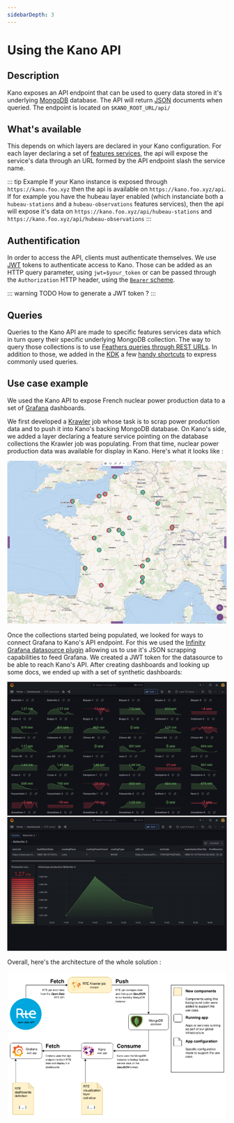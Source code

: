 ```yaml
---
sidebarDepth: 3
---
```


# Using the Kano API

## Description

Kano exposes an API endpoint that can be used to query data stored in it's underlying [MongoDB](https://www.mongodb.com) database. The API will return [JSON](https://www.json.org) documents when queried. The endpoint is located on `$KANO_ROOT_URL/api/`

## What's available

This depends on which layers are declared in your Kano configuration. For each layer declaring a set of [features services](https://kalisio.github.io/kdk/api/map/services.html#features-service), the api will expose the service's data through an URL formed by the API endpoint slash the service name.

::: tip Example
If your Kano instance is exposed through `https://kano.foo.xyz` then the api is available on `https://kano.foo.xyz/api`.
If for example you have the hubeau layer enabled (which instanciate both a `hubeau-stations` and a `hubeau-observations` features services), then the api will expose it's data on `https://kano.foo.xyz/api/hubeau-stations` and `https://kano.foo.xyz/api/hubeau-observations`
:::

## Authentification

In order to access the API, clients must authenticate themselves. We use [JWT](https://jwt.io) tokens to authenticate access to Kano. Those can be added as an HTTP query parameter, using `jwt=$your_token` or can be passed through the `Authorization` HTTP header, using the [`Bearer` scheme](https://datatracker.ietf.org/doc/html/rfc6750).

::: warning TODO
How to generate a JWT token ?
:::

## Queries
  
Queries to the Kano API are made to specific features services data which in turn query their specific underlying MongoDB collection. The way to query those collections is to use [Feathers queries through REST URLs](https://feathersjs.com/api/databases/querying.html). In addition to those, we added in the [KDK](https://kalisio.github.io/kdk) a few [handy shortcuts](https://kalisio.github.io/kdk/api/map/services.html#advanced-feature-filtering) to express commonly used queries.

## Use case example

We used the Kano API to expose French nuclear power production data to a set of [Grafana](https://grafana.com/) dashboards.

We first developed a [Krawler](https://kalisio.github.io/krawler/) job whose task is to scrap power production data and to push it into Kano's backing MongoDB database. On Kano's side, we added a layer declaring a feature service pointing on the database collections the Krawler job was populating. From that time, nuclear power production data was available for display in Kano. Here's what it looks like :

![Nucler power production data in Kano](./../assets/kano-rte.jpg)

Once the collections started being populated, we looked for ways to connect Grafana to Kano's API endpoint. For this we used the [Infinity Grafana datasource plugin](https://sriramajeyam.com/grafana-infinity-datasource/) allowing us to use it's JSON scrapping capabilities to feed Grafana. We created a JWT token for the datasource to be able to reach Kano's API. After creating dashboards and looking up some docs, we ended up with a set of synthetic dashboards: 

![Nuclear power production overview in Grafana](./../assets/grafana-rte-overview.png)
![Nuclear power production detail in Grafana](./../assets/grafana-rte-details.png)

Overall, here's the architecture of the whole solution :

![Whole use case architecture](./../assets/grafana-rte-architecture.png)
